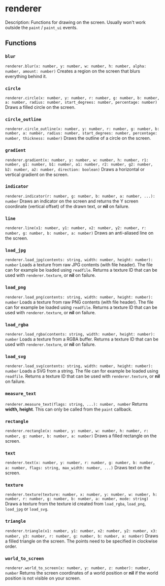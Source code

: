 # renderer
Description:
Functions for drawing on the screen. Usually won't work outside the `paint` / `paint_ui` events.

## Functions

### `blur`
`renderer.blur(x: number, y: number, w: number, h: number, alpha: number, amount: number)`
Creates a region on the screen that blurs everything behind it.

### `circle`
`renderer.circle(x: number, y: number, r: number, g: number, b: number, a: number, radius: number, start_degrees: number, percentage: number)`
Draws a filled circle on the screen.

### `circle_outline`
`renderer.circle_outline(x: number, y: number, r: number, g: number, b: number, a: number, radius: number, start_degrees: number, percentage: number, thickness: number)`
Draws the outline of a circle on the screen.

### `gradient`
`renderer.gradient(x: number, y: number, w: number, h: number, r1: number, g1: number, b1: number, a1: number, r2: number, g2: number, b2: number, a2: number, direction: boolean)`
Draws a horizontal or vertical gradient on the screen.

### `indicator`
`renderer.indicator(r: number, g: number, b: number, a: number, ...): number`
Draws an indicator on the screen and returns the Y screen coordinate (vertical offset) of the drawn text, or **nil** on failure.

### `line`
`renderer.line(x1: number, y1: number, x2: number, y2: number, r: number, g: number, b: number, a: number)`
Draws an anti-aliased line on the screen.

### `load_jpg`
`renderer.load_jpg(contents: string, width: number, height: number): number`
Loads a texture from raw JPG contents (with file header). The file can for example be loaded using `readfile`. Returns a texture ID that can be used with `renderer.texture`, or **nil** on failure.

### `load_png`
`renderer.load_png(contents: string, width: number, height: number): number`
Loads a texture from raw PNG contents (with file header). The file can for example be loaded using `readfile`. Returns a texture ID that can be used with `renderer.texture`, or **nil** on failure.

### `load_rgba`
`renderer.load_rgba(contents: string, width: number, height: number): number`
Loads a texture from a RGBA buffer. Returns a texture ID that can be used with `renderer.texture`, or **nil** on failure.

### `load_svg`
`renderer.load_svg(contents: string, width: number, height: number): number`
Loads a SVG from a string. The file can for example be loaded using `readfile`. Returns a texture ID that can be used with `renderer.texture`, or **nil** on failure.

### `measure_text`
`renderer.measure_text(flags: string, ...): number, number`
Returns **width, height**. This can only be called from the `paint` callback.

### `rectangle`
`renderer.rectangle(x: number, y: number, w: number, h: number, r: number, g: number, b: number, a: number)`
Draws a filled rectangle on the screen.

### `text`
`renderer.text(x: number, y: number, r: number, g: number, b: number, a: number, flags: string, max_width: number, ...)`
Draws text on the screen.

### `texture`
`renderer.texture(texture: number, x: number, y: number, w: number, h: number, r: number, g: number, b: number, a: number, mode: string)`
Draws a texture from the texture id created from `load_rgba`, `load_png`, `load_jpg` or `load_svg`.

### `triangle`
`renderer.triangle(x1: number, y1: number, x2: number, y2: number, x3: number, y3: number, r: number, g: number, b: number, a: number)`
Draws a filled triangle on the screen. The points need to be specified in clockwise order.

### `world_to_screen`
`renderer.world_to_screen(x: number, y: number, z: number): number, number`
Returns the screen coordinates of a world position or **nil** if the world position is not visible on your screen.